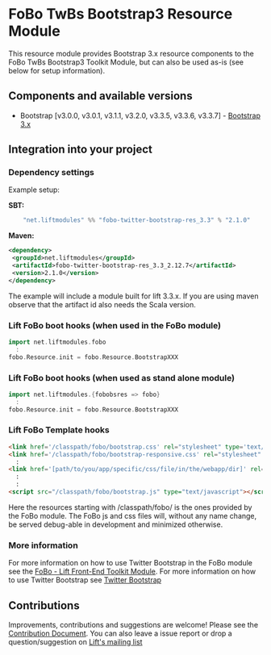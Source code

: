 # FoBo TwBs Bootstrap3 Resource Module

This resource module provides Bootstrap 3.x resource components to the FoBo TwBs Bootstrap3 Toolkit Module, 
but can also be used as-is (see below for setup information).

## Components and available versions 

- Bootstrap [v3.0.0, v3.0.1, v3.1.1, v3.2.0, v3.3.5, v3.3.6, v3.3.7] - [Bootstrap 3.x](http://getbootstrap.com/)

## Integration into your project 

### Dependency settings

Example setup:

**SBT:**
```scala
    "net.liftmodules" %% "fobo-twitter-bootstrap-res_3.3" % "2.1.0"
```      
**Maven:**
 ```xml         
<dependency>
  <groupId>net.liftmodules</groupId>
  <artifactId>fobo-twitter-bootstrap-res_3.3_2.12.7</artifactId>
  <version>2.1.0</version>
</dependency>
``` 
The example will include a module built for lift 3.3.x. 
If you are using maven observe that the artifact id also needs the Scala version.

### Lift FoBo boot hooks (when used in the FoBo module)
```scala
import net.liftmodules.fobo 
  :
fobo.Resource.init = fobo.Resource.BootstrapXXX 
```
### Lift FoBo boot hooks (when used as stand alone module)
```scala
import net.liftmodules.{fobobsres => fobo}
  :
fobo.Resource.init = fobo.Resource.BootstrapXXX 
```
### Lift FoBo Template hooks
```html
<link href='/classpath/fobo/bootstrap.css' rel="stylesheet" type='text/css'> 
<link href='/classpath/fobo/bootstrap-responsive.css' rel="stylesheet" type='text/css'> 
  :
<link href='[path/to/you/app/specific/css/file/in/the/webapp/dir]' rel="stylesheet" type='text/css'>
  :
  :
<script src="/classpath/fobo/bootstrap.js" type="text/javascript"></script>
```
Here the resources starting with /classpath/fobo/ is the ones provided by the FoBo module. 
The FoBo js and css files will, without any name change, be served debug-able in development and minimized otherwise. 

### More information

For more information on how to use Twitter Bootstrap in the FoBo module see the [FoBo - Lift Front-End Toolkit Module](https://github.com/karma4u101/FoBo).
For more information on how to use Twitter Bootstrap see [Twitter Bootstrap](http://twitter.github.com/bootstrap/)

## Contributions

Improvements, contributions and suggestions are welcome! Please see the [Contribution Document](https://github.com/karma4u101/FoBo/blob/master/CONTRIBUTING.md). You can also leave a issue report or drop a question/suggestion on [Lift's mailing list](http://groups.google.com/group/liftweb/) 

